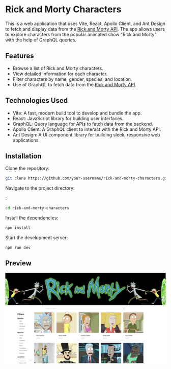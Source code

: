 # Rick and Morty Characters

This is a web application that uses Vite, React, Apollo Client, and Ant Design to fetch and display data from the [Rick and Morty API](https://rickandmortyapi.com/). The app allows users to explore characters from the popular animated show "Rick and Morty" with the help of GraphQL queries.

## Features

- Browse a list of Rick and Morty characters.
- View detailed information for each character.
- Filter characters by name, gender, species, and location.
- Use of GraphQL to fetch data from the [Rick and Morty API](https://rickandmortyapi.com/).

## Technologies Used

- Vite: A fast, modern build tool to develop and bundle the app.
- React: JavaScript library for building user interfaces.
- GraphQL: Query language for APIs to fetch data from the backend.
- Apollo Client: A GraphQL client to interact with the Rick and Morty API.
- Ant Design: A UI component library for building sleek, responsive web applications.

## Installation

Clone the repository:

```bash
git clone https://github.com/your-username/rick-and-morty-characters.git
```

Navigate to the project directory:

:

```bash
cd rick-and-morty-characters
```

Install the dependencies:

```bash
npm install
```

Start the development  server:

```
npm run dev
```
## Preview
<img title="project preview" alt="project preview" src="/preview.png">